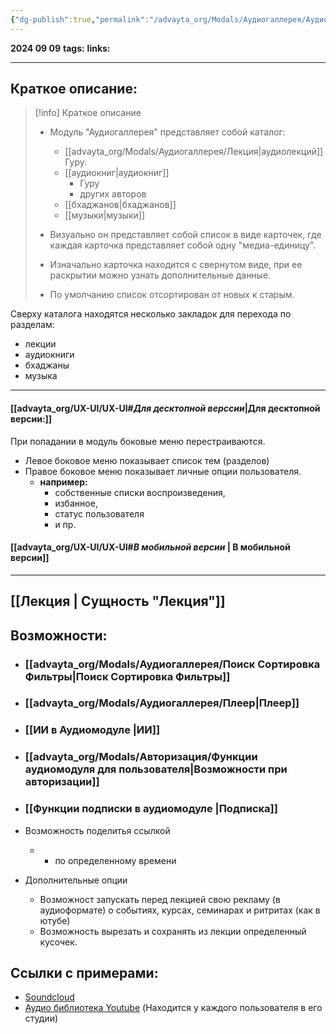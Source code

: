 ```yaml
---
{"dg-publish":true,"permalink":"/advayta_org/Modals/Аудиогаллерея/Аудиогаллерея/"}
---
```


**2024 09 09**
**tags:**
**links:** 

---
## Краткое описание:

> [!info] Краткое описание
> - Модуль "Аудиогаллерея" представляет собой каталог:
> 	- [[advayta_org/Modals/Аудиогаллерея/Лекция\|аудиолекций]]  Гуру.
> 	- [[аудиокниг\|аудиокниг]]
> 		- Гуру
> 		- других авторов
> 	- [[бхаджанов\|бхаджанов]]
> 	- [[музыки\|музыки]]
> - Визуально он представляет собой список в виде карточек, где каждая карточка представляет собой одну "медиа-единицу". 
> - Изначально карточка находится с свернутом виде, при ее раскрытии можно узнать дополнительные данные. 
> 
> - По умолчанию список отсортирован от новых к старым.

Сверху каталога находятся несколько закладок для перехода по разделам:
- лекции
- аудиокниги
- бхаджаны
- музыка
---

#### [[advayta_org/UX-UI/UX-UI#*Для десктопной верссии*\|Для десктопной версии:]] 
При попадании в модуль боковые меню перестраиваются.
- Левое боковое меню показывает список тем (разделов)
- Правое боковое меню показывает личные опции пользователя. 
	- **например:** 
		- собственные списки воспроизведения,
		- избанное,
		- статус пользователя
		- и пр.

#### [[advayta_org/UX-UI/UX-UI#*В мобильной версии* \| В мобильной версии]]
---
## [[Лекция \| Сущность "Лекция"]]

## Возможности:

- ### [[advayta_org/Modals/Аудиогаллерея/Поиск Сортировка Фильтры\|Поиск Сортировка Фильтры]]
- ### [[advayta_org/Modals/Аудиогаллерея/Плеер\|Плеер]]
- ### [[ИИ в Аудиомодуле \|ИИ]]
- ### [[advayta_org/Modals/Авторизация/Функции аудиомодуля для пользователя\|Возможности при авторизации]]
- ### [[Функции подписки в аудиомодуле \|Подписка]]

- Возможность поделитья ссылкой
	- + по определенному времени

- Дополнительные опции
	- Возможност запускать перед лекцией свою рекламу (в аудиоформате) о событиях, курсах, семинарах и ритритах (как в ютубе)
	- Возможность вырезать и сохранять из лекции определенный кусочек. 


## Ссылки с примерами: 
- [Soundcloud](https://soundcloud.com/)
- [Аудио библиотека Youtube](https://www.youtube.com/) (Находится у каждого пользователя в его студии)